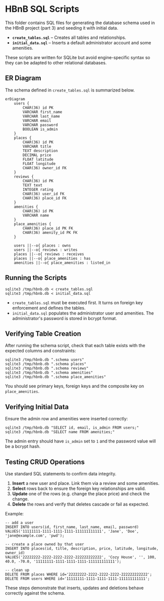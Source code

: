 # HBnB SQL Scripts

This folder contains SQL files for generating the database schema used in the HBnB project (part 3) and seeding it with initial data.

- **`create_tables.sql`** – Creates all tables and relationships.
- **`initial_data.sql`** – Inserts a default administrator account and some amenities.

These scripts are written for SQLite but avoid engine-specific syntax so they can be adapted to other relational databases.

## ER Diagram

The schema defined in `create_tables.sql` is summarized below.

```mermaid
erDiagram
    users {
        CHAR(36) id PK
        VARCHAR first_name
        VARCHAR last_name
        VARCHAR email
        VARCHAR password
        BOOLEAN is_admin
    }
    places {
        CHAR(36) id PK
        VARCHAR title
        TEXT description
        DECIMAL price
        FLOAT latitude
        FLOAT longitude
        CHAR(36) owner_id FK
    }
    reviews {
        CHAR(36) id PK
        TEXT text
        INTEGER rating
        CHAR(36) user_id FK
        CHAR(36) place_id FK
    }
    amenities {
        CHAR(36) id PK
        VARCHAR name
    }
    place_amenities {
        CHAR(36) place_id PK FK
        CHAR(36) amenity_id PK FK
    }

    users ||--o{ places : owns
    users ||--o{ reviews : writes
    places ||--o{ reviews : receives
    places ||--o{ place_amenities : has
    amenities ||--o{ place_amenities : listed_in

```

## Running the Scripts

```
sqlite3 /tmp/hbnb.db < create_tables.sql
sqlite3 /tmp/hbnb.db < initial_data.sql
```

- `create_tables.sql` must be executed first. It turns on foreign key enforcement and defines the tables.
- `initial_data.sql` populates the administrator user and amenities. The administrator's password is stored in bcrypt format.

## Verifying Table Creation

After running the schema script, check that each table exists with the expected columns and constraints:

```
sqlite3 /tmp/hbnb.db ".schema users"
sqlite3 /tmp/hbnb.db ".schema places"
sqlite3 /tmp/hbnb.db ".schema reviews"
sqlite3 /tmp/hbnb.db ".schema amenities"
sqlite3 /tmp/hbnb.db ".schema place_amenities"
```

You should see primary keys, foreign keys and the composite key on `place_amenities`.

## Verifying Initial Data

Ensure the admin row and amenities were inserted correctly:

```
sqlite3 /tmp/hbnb.db "SELECT id, email, is_admin FROM users;"
sqlite3 /tmp/hbnb.db "SELECT name FROM amenities;"
```

The admin entry should have `is_admin` set to `1` and the password value will be a bcrypt hash.

## Testing CRUD Operations

Use standard SQL statements to confirm data integrity.

1. **Insert** a new user and place. Link them via a review and some amenities.
2. **Select** rows back to ensure the foreign key relationships are valid.
3. **Update** one of the rows (e.g. change the place price) and check the change.
4. **Delete** the rows and verify that deletes cascade or fail as expected.

Example:

```
-- add a user
INSERT INTO users(id, first_name, last_name, email, password)
VALUES('11111111-1111-1111-1111-111111111111', 'Jane', 'Doe', 'jane@example.com', 'pwd');

-- create a place owned by that user
INSERT INTO places(id, title, description, price, latitude, longitude, owner_id)
VALUES('22222222-2222-2222-2222-222222222222', 'Cozy House', '', 100, 40.0, -70.0, '11111111-1111-1111-1111-111111111111');

-- clean up
DELETE FROM places WHERE id='22222222-2222-2222-2222-222222222222';
DELETE FROM users WHERE id='11111111-1111-1111-1111-111111111111';
```

These steps demonstrate that inserts, updates and deletions behave correctly against the schema.
